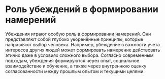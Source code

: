 # Роль убеждений в формировании намерений

Убеждения играют особую роль в формировании намерений. Они представляют собой глубоко укоренённые принципы, которые направляют выбор человека. Например, убеждение в важности учета интересов других людей может формировать намерение действовать этично даже в условиях сложного выбора. Согласно современным подходам, убеждения формируются через опыт, социальное взаимодействие и обучение, а также через внутреннюю оценку согласованности между прошлым опытом и текущими целями.
